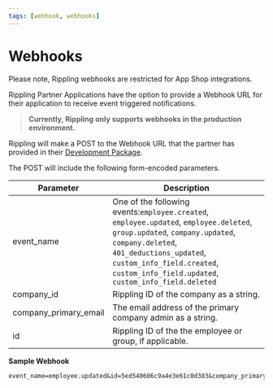 ```yaml
---
tags: [webhook, webhooks]
---
```


# Webhooks

Please note, Rippling webhooks are restricted for App Shop integrations.

Rippling Partner Applications have the option to provide a Webhook URL for their application to receive event triggered notifications.

> **Currently, Rippling only supports webhooks in the production environment.**

Rippling will make a POST to the Webhook URL that the partner has provided in their [Development Package](https://developer.rippling.com/docs/rippling-api/docs/Submit/development-package.md).

The POST will include the following form-encoded parameters.

| Parameter             | Description                                                                                                                                                                                                                                                     |
| --------------------- | --------------------------------------------------------------------------------------------------------------------------------------------------------------------------------------------------------------------------------------------------------------- |
| event_name            | One of the following events:`employee.created`,  `employee.updated`, `employee.deleted`, `group.updated`, `company.updated`, `company.deleted`, `401_deductions_updated`, `custom_info_field.created`, `custom_info_field.updated`, `custom_info_field.deleted` |
| company_id            | Rippling ID of the company as a string.                                                                                                                                                                                                                         |
| company_primary_email | The email address of the primary company admin as a string.                                                                                                                                                                                                     |
| id                    | Rippling ID of the the employee or group, if applicable.                                                                                                                                                                                                        |

**Sample Webhook**

    event_name=employee.updated&id=5ed540606c9a4e3e61c0d383&company_primary_email=aamir%2Bprod%40rippling.com&company_id=595f75ffd2a5f80ae22ce88e
